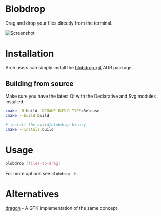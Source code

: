 # Blobdrop

Drag and drop your files directly from the terminal.

![Screenshot](https://user-images.githubusercontent.com/21310755/148108749-f472f9ef-d039-48ba-8dd8-4fe820ecb654.png)
# Installation

Arch users can simply install the [blobdrop-git](https://aur.archlinux.org/packages/blobdrop-git) AUR package.

## Building from source

Make sure you have the latest Qt with the Declarative and Svg modules installed.

```bash
cmake -B build -DCMAKE_BUILD_TYPE=Release
cmake --build build

# install the build/blobdrop binary
cmake --install build
```

# Usage

```bash
blobdrop [files-to-drag]
```

For more options see `blobdrop -h`.

# Alternatives

[dragon](https://github.com/mwh/dragon) - A GTK implementation of the same concept
